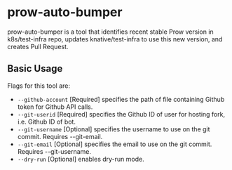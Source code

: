 # prow-auto-bumper

prow-auto-bumper is a tool that identifies recent stable Prow version in k8s/test-infra repo, updates knative/test-infra to use this new version, and creates Pull Request.

## Basic Usage

Flags for this tool are:

* `--github-account` [Required] specifies the path of file containing Github token for Github API calls.
* `--git-userid` [Required] specifies the Github ID of user for hosting fork, i.e. Github ID of bot.
* `--git-username` [Optional] specifies the username to use on the git commit. Requires --git-email.
* `--git-email` [Optional] specifies the email to use on the git commit. Requires --git-username.
* `--dry-run` [Optional] enables dry-run mode.
